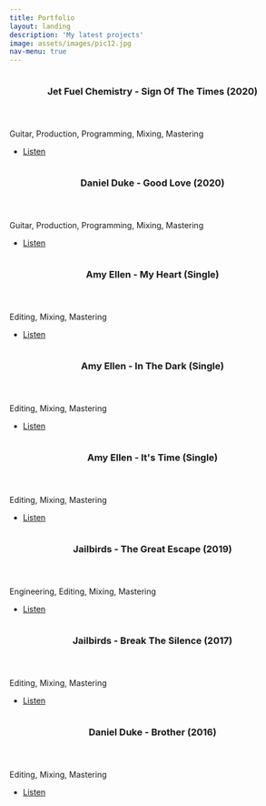 ```yaml
---
title: Portfolio
layout: landing
description: 'My latest projects'
image: assets/images/pic12.jpg
nav-menu: true
---
```


<!-- Main -->
<div id="main">

<!-- One -->


<!-- Two -->
<section id="two" class="spotlights">
	<section>
		<a href="links.html" class="image">
			<img src="{% link assets/images/pic14sott.jpg %}" alt="" data-position="center center" />
		</a>
		<div class="content">
			<div class="inner">
				<header class="major">
					<h3>Jet Fuel Chemistry - Sign Of The Times (2020)</h3>
				</header>
				<p>Guitar, Production, Programming, Mixing, Mastering</p>
				<ul class="actions">
					<li><a href="links.html" class="button">Listen</a></li>
				</ul>
			</div>
		</div>
	</section>
	<section>
		<a href="links.html" class="image">
			<img src="{% link assets/images/pic13gl.jpg %}" alt="" data-position="top center" />
		</a>
		<div class="content">
			<div class="inner">
				<header class="major">
					<h3>Daniel Duke - Good Love (2020)</h3>
				</header>
				<p>Guitar, Production, Programming, Mixing, Mastering</p>
				<ul class="actions">
					<li><a href="links.html" class="button">Listen</a></li>
				</ul>
			</div>
		</div>
	</section>
	<section>
		<a href="links.html" class="image">
			<img src="{% link assets/images/pic17.jpg %}" alt="" data-position="25% 25%" />
		</a>
		<div class="content">
			<div class="inner">
				<header class="major">
					<h3>Amy Ellen - My Heart (Single)</h3>
				</header>
				<p>Editing, Mixing, Mastering</p>
				<ul class="actions">
					<li><a href="links.html" class="button">Listen</a></li>
				</ul>
			</div>
		</div>
	</section>
	<section>
		<a href="links.html" class="image">
			<img src="{% link assets/images/pic19.jpg %}" alt="" data-position="top center" />
		</a>
		<div class="content">
			<div class="inner">
				<header class="major">
					<h3>Amy Ellen - In The Dark (Single)</h3>
				</header>
				<p>Editing, Mixing, Mastering</p>
				<ul class="actions">
					<li><a href="links.html" class="button">Listen</a></li>
				</ul>
			</div>
		</div>
	</section>
	<section>
		<a href="links.html" class="image">
			<img src="{% link assets/images/pic20.jpg %}" alt="" data-position="25% 25%" />
		</a>
		<div class="content">
			<div class="inner">
				<header class="major">
					<h3>Amy Ellen - It's Time (Single)</h3>
				</header>
				<p>Editing, Mixing, Mastering</p>
				<ul class="actions">
					<li><a href="links.html" class="button">Listen</a></li>
				</ul>
			</div>
		</div>
	</section>
	<section>
		<a href="links.html" class="image">
			<img src="{% link assets/images/pic21.jpg %}" alt="" data-position="top center" />
		</a>
		<div class="content">
			<div class="inner">
				<header class="major">
					<h3>Jailbirds - The Great Escape (2019)</h3>
				</header>
				<p>Engineering, Editing, Mixing, Mastering</p>
				<ul class="actions">
					<li><a href="links.html" class="button">Listen</a></li>
				</ul>
			</div>
		</div>
	</section>
	<section>
		<a href="links.html" class="image">
			<img src="{% link assets/images/pic22.jpg %}" alt="" data-position="25% 25%" />
		</a>
		<div class="content">
			<div class="inner">
				<header class="major">
					<h3>Jailbirds - Break The Silence (2017)</h3>
				</header>
				<p>Editing, Mixing, Mastering</p>
				<ul class="actions">
					<li><a href="links.html" class="button">Listen</a></li>
				</ul>
			</div>
		</div>
	</section>
	<section>
		<a href="links.html" class="image">
			<img src="{% link assets/images/pic23.jpg %}" alt="" data-position="top center" />
		</a>
		<div class="content">
			<div class="inner">
				<header class="major">
					<h3>Daniel Duke - Brother (2016)</h3>
				</header>
				<p>Editing, Mixing, Mastering</p>
				<ul class="actions">
					<li><a href="links.html" class="button">Listen</a></li>
				</ul>
			</div>
		</div>
	</section>
</section>

<!-- Three -->


</div>
